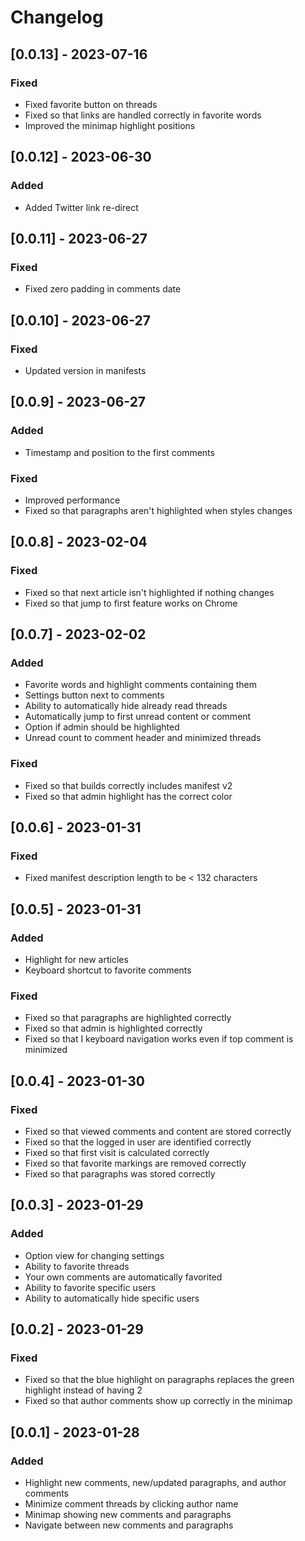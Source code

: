 # Changelog

## [0.0.13] - 2023-07-16

### Fixed

- Fixed favorite button on threads
- Fixed so that links are handled correctly in favorite words
- Improved the minimap highlight positions

## [0.0.12] - 2023-06-30

### Added

- Added Twitter link re-direct

## [0.0.11] - 2023-06-27

### Fixed

- Fixed zero padding in comments date

## [0.0.10] - 2023-06-27

### Fixed

- Updated version in manifests

## [0.0.9] - 2023-06-27

### Added

- Timestamp and position to the first comments

### Fixed

- Improved performance
- Fixed so that paragraphs aren't highlighted when styles changes

## [0.0.8] - 2023-02-04

### Fixed

- Fixed so that next article isn't highlighted if nothing changes
- Fixed so that jump to first feature works on Chrome

## [0.0.7] - 2023-02-02

### Added

- Favorite words and highlight comments containing them
- Settings button next to comments
- Ability to automatically hide already read threads
- Automatically jump to first unread content or comment
- Option if admin should be highlighted
- Unread count to comment header and minimized threads

### Fixed

- Fixed so that builds correctly includes manifest v2
- Fixed so that admin highlight has the correct color

## [0.0.6] - 2023-01-31

### Fixed

- Fixed manifest description length to be < 132 characters

## [0.0.5] - 2023-01-31

### Added

- Highlight for new articles
- Keyboard shortcut to favorite comments

### Fixed

- Fixed so that paragraphs are highlighted correctly
- Fixed so that admin is highlighted correctly
- Fixed so that I keyboard navigation works even if top comment is minimized

## [0.0.4] - 2023-01-30

### Fixed

- Fixed so that viewed comments and content are stored correctly
- Fixed so that the logged in user are identified correctly
- Fixed so that first visit is calculated correctly
- Fixed so that favorite markings are removed correctly
- Fixed so that paragraphs was stored correctly

## [0.0.3] - 2023-01-29

### Added

- Option view for changing settings
- Ability to favorite threads
- Your own comments are automatically favorited
- Ability to favorite specific users
- Ability to automatically hide specific users

## [0.0.2] - 2023-01-29

### Fixed

- Fixed so that the blue highlight on paragraphs replaces the green highlight instead of having 2
- Fixed so that author comments show up correctly in the minimap

## [0.0.1] - 2023-01-28

### Added

- Highlight new comments, new/updated paragraphs, and author comments
- Minimize comment threads by clicking author name
- Minimap showing new comments and paragraphs
- Navigate between new comments and paragraphs